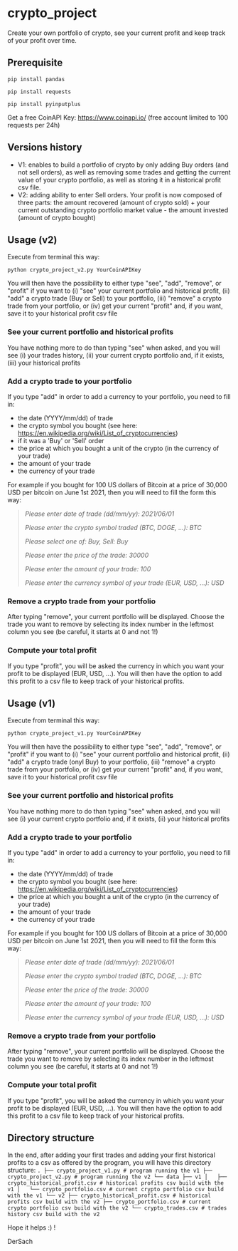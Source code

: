 # crypto_project
Create your own portfolio of crypto, see your current profit and keep track of your profit over time.

## **Prerequisite**

`pip install pandas`

`pip install requests`

`pip install pyinputplus`

Get a free CoinAPI Key: https://www.coinapi.io/ (free account limited to 100 requests per 24h)

## **Versions history**

- V1: enables to build a portfolio of crypto by only adding Buy orders (and not sell orders), as well as removing some trades and getting the current value of your crypto portfolio, as well as storing it in a historical profit csv file.
- V2: adding ability to enter Sell orders. Your profit is now composed of three parts: the amount recovered (amount of crypto sold) + your current outstanding crypto portfolio market value - the amount invested (amount of crypto bought)

## **Usage (v2)**

Execute from terminal this way:

`python crypto_project_v2.py YourCoinAPIKey`

You will then have the possibility to either type "see", "add", "remove", or "profit" if you want to (i) "see" your current portfolio and historical profit, (ii) "add" a crypto trade (Buy or Sell) to your portfolio, (iii) "remove" a crypto trade from your portfolio, or (iv) get your current "profit" and, if you want, save it to your historical profit csv file

### See your current portfolio and historical profits ###

You have nothing more to do than typing "see" when asked, and you will see (i) your trades history, (ii) your current crypto portfolio and, if it exists, (iii) your historical profits

### Add a crypto trade to your portfolio ###

If you type "add" in order to add a currency to your portfolio, you need to fill in:
- the date (YYYY/mm/dd) of trade
- the crypto symbol you bought (see here: https://en.wikipedia.org/wiki/List_of_cryptocurrencies)
- if it was a 'Buy' or 'Sell' order
- the price at which you bought a unit of the crypto (in the currency of your trade)
- the amount of your trade
- the currency of your trade

For example if you bought for 100 US dollars of Bitcoin at a price of 30,000 USD per bitcoin on June 1st 2021, then you will need to fill the form this way:

> *Please enter date of trade (dd/mm/yy): 2021/06/01*
> 
> *Please enter the crypto symbol traded (BTC, DOGE, ...): BTC*
> 
> *Please select one of: Buy, Sell: Buy*
> 
> *Please enter the price of the trade: 30000*
> 
> *Please enter the amount of your trade: 100*
> 
> *Please enter the currency symbol of your trade (EUR, USD, ...): USD*

### Remove a crypto trade from your portfolio ###

After typing "remove", your current portfolio will be displayed.
Choose the trade you want to remove by selecting its index number in the leftmost column you see (be careful, it starts at 0 and not 1!)

### Compute your total profit ###

If you type "profit", you will be asked the currency in which you want your profit to be displayed (EUR, USD, ...).
You will then have the option to add this profit to a csv file to keep track of your historical profits.

## **Usage (v1)**

Execute from terminal this way:

`python crypto_project_v1.py YourCoinAPIKey`

You will then have the possibility to either type "see", "add", "remove", or "profit" if you want to (i) "see" your current portfolio and historical profit, (ii) "add" a crypto trade (onyl Buy) to your portfolio, (iii) "remove" a crypto trade from your portfolio, or (iv) get your current "profit" and, if you want, save it to your historical profit csv file

### See your current portfolio and historical profits ###

You have nothing more to do than typing "see" when asked, and you will see (i) your current crypto portfolio and, if it exists, (ii) your historical profits

### Add a crypto trade to your portfolio ###

If you type "add" in order to add a currency to your portfolio, you need to fill in:
- the date (YYYY/mm/dd) of trade
- the crypto symbol you bought (see here: https://en.wikipedia.org/wiki/List_of_cryptocurrencies)
- the price at which you bought a unit of the crypto (in the currency of your trade)
- the amount of your trade
- the currency of your trade

For example if you bought for 100 US dollars of Bitcoin at a price of 30,000 USD per bitcoin on June 1st 2021, then you will need to fill the form this way:

> *Please enter date of trade (dd/mm/yy): 2021/06/01*
> 
> *Please enter the crypto symbol traded (BTC, DOGE, ...): BTC*
> 
> *Please enter the price of the trade: 30000*
> 
> *Please enter the amount of your trade: 100*
> 
> *Please enter the currency symbol of your trade (EUR, USD, ...): USD*

### Remove a crypto trade from your portfolio ###

After typing "remove", your current portfolio will be displayed.
Choose the trade you want to remove by selecting its index number in the leftmost column you see (be careful, it starts at 0 and not 1!)

### Compute your total profit ###

If you type "profit", you will be asked the currency in which you want your profit to be displayed (EUR, USD, ...).
You will then have the option to add this profit to a csv file to keep track of your historical profits.

## **Directory structure**

In the end, after adding your first trades and adding your first historical profits to a csv as offered by the program, you will have this directory structure:
`
.
├── crypto_project_v1.py # program running the v1
├── crypto_project_v2.py # program running the v2
└── data
    ├── v1
    │   ├── crypto_historical_profit.csv # historical profits csv build with the v1
    │   └── crypto_portfolio.csv # current crypto portfolio csv build with the v1
    └── v2
        ├── crypto_historical_profit.csv # historical profits csv build with the v2
        ├── crypto_portfolio.csv # current crypto portfolio csv build with the v2
        └── crypto_trades.csv # trades history csv build with the v2
`

Hope it helps :) !

DerSach
